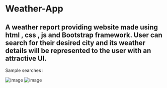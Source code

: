 ﻿ # Weather-App
A weather report providing website made using html , css , js and Bootstrap framework.
User can search for their desired city and its weather details will be represented to the user with an attractive UI.
----------------------
Sample searches :

![image](https://github.com/vanshanand34/WeatherApp/assets/145587633/36cc470d-3c55-4822-a753-8b5b66553504)
![image](https://github.com/vanshanand34/WeatherApp/assets/145587633/f776978d-cb79-4b71-a791-60f31eee6bea)
